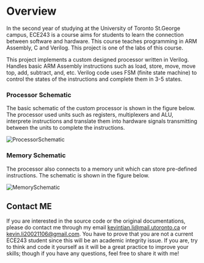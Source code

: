 # Overview
In the second year of studying at the University of Toronto St.George campus, ECE243 is a course aims for students to learn the connection between software and hardware. This course teaches programming in ARM Assembly, C and Verilog. This project is one of the labs of this course.<br/>

This project implements a custom designed processor written in Verilog. Handles basic ARM Assembly instructions such as load, store, move, move top, add, subtract, and, etc. Verilog code uses FSM (finite state machine) to control the states of the instructions and complete them in 3-5 states.

### Processor Schematic
The basic schematic of the custom processor is shown in the figure below. The processor used units such as registers, multiplexers and ALU, interprete instructions and translate them into hardware signals transmitting between the units to complete the instructions. <br/>

![ProcessorSchematic](https://user-images.githubusercontent.com/99038613/169937597-c42496e1-4e93-4b9a-a7be-d2f6010794d6.png)

### Memory Schematic
The processor also connects to a memory unit which can store pre-defined instructions. The schematic is shown in the figure below. <br/>

![MemorySchematic](https://user-images.githubusercontent.com/99038613/169937926-d3e0df29-8edd-4d34-abd2-bed0f9472d0f.png)

## Contact ME
If you are interested in the source code or the original documentations, please do contact me through my email kevintian.li@mail.utoronto.ca or kevin.li20021106@gmail.com. You have to prove that you are not a current ECE243 student since this will be an academic integrity issue. If you are, try to think and code it yourself as it will be a great practice to improve your skills; though if you have any questions, feel free to share it with me!
